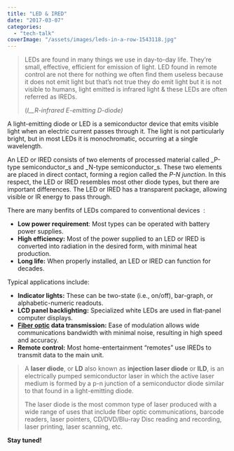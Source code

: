 ```yaml
---
title: "LED & IRED"
date: "2017-03-07"
categories: 
  - "tech-talk"
coverImage: "/assets/images/leds-in-a-row-1543118.jpg"
---
```


> LEDs are found in many things we use in day-to-day life. They’re small, effective, efficient for emission of light. LED found in remote control are not there for nothing we often find them useless because it does not emit light but that’s not true they do emit light but it is not visible to humans, light emitted is infrared light & these LEDs are often referred as IREDs.
> 
> (_I__R-infrared E-emitting D-diode)_

A light-emitting diode or LED is a semiconductor device that emits visible light when an electric current passes through it. The light is not particularly bright, but in most LEDs it is monochromatic, occurring at a single wavelength.

An LED or IRED consists of two elements of processed material called _P-type semiconductor_s and _N-type semiconductor_s. These two elements are placed in direct contact, forming a region called the _P-N junction_. In this respect, the LED or IRED resembles most other diode types, but there are important differences. The LED or IRED has a transparent package, allowing visible or IR energy to pass through.

There are many benfits of LEDs compared to conventional devices  :

- **Low power requirement**: Most types can be operated with battery power supplies.
- **High efficiency:** Most of the power supplied to an LED or IRED is converted into radiation in the desired form, with minimal heat production.
- **Long life:** When properly installed, an LED or IRED can function for decades.

Typical applications include:

- **Indicator lights:** These can be two-state (i.e., on/off), bar-graph, or alphabetic-numeric readouts.
- **LCD panel backlighting:** Specialized white LEDs are used in flat-panel computer displays.
- **[Fiber optic](https://gowoogle.com/2017/02/07/fiber-optics/) data transmission:** Ease of modulation allows wide communications bandwidth with minimal noise, resulting in high speed and accuracy.
- **Remote control:** Most home-entertainment “remotes” use IREDs to transmit data to the main unit.

> A **laser diode**, or **LD** also known as **injection laser diode** or **ILD**, is an electrically pumped semiconductor laser in which the active laser medium is formed by a p-n junction of a semiconductor diode similar to that found in a light-emitting diode.
> 
> The laser diode is the most common type of laser produced with a wide range of uses that include fiber optic communications, barcode readers, laser pointers, CD/DVD/Blu-ray Disc reading and recording, laser printing, laser scanning, etc.

**Stay tuned!**
